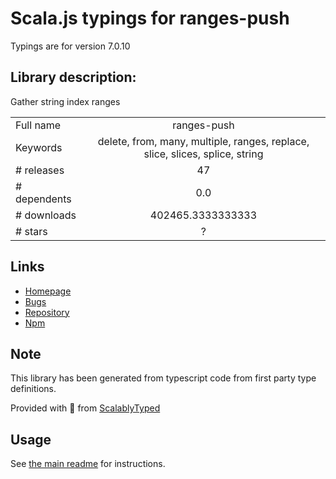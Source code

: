 
# Scala.js typings for ranges-push

Typings are for version 7.0.10

## Library description:
Gather string index ranges

|                    |                 |
| ------------------ | :-------------: |
| Full name          | ranges-push |
| Keywords           | delete, from, many, multiple, ranges, replace, slice, slices, splice, string |
| # releases         | 47 |
| # dependents       | 0.0 |
| # downloads        | 402465.3333333333 |
| # stars            | ? |

## Links
- [Homepage](https://codsen.com/os/ranges-push)
- [Bugs](https://github.com/codsen/codsen/issues)
- [Repository](https://github.com/codsen/codsen)
- [Npm](https://www.npmjs.com/package/ranges-push)
    


## Note
This library has been generated from typescript code from first party type definitions.

Provided with :purple_heart: from [ScalablyTyped](https://github.com/oyvindberg/ScalablyTyped)

## Usage
See [the main readme](../../readme.md) for instructions.


